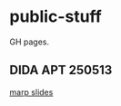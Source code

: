# public-stuff
GH pages. 


## DIDA APT 250513
[marp slides](https://dida-masse.github.io/public-stuff/dida-apt-250513/index.html)
